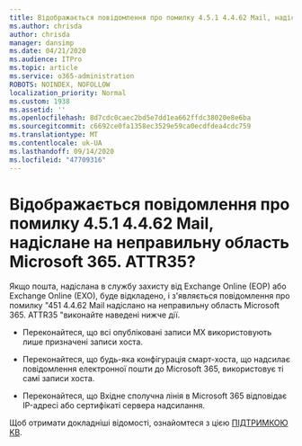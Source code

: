 ```yaml
---
title: Відображається повідомлення про помилку 4.5.1 4.4.62 Mail, надіслане на неправильну область Microsoft 365. ATTR35?
ms.author: chrisda
author: chrisda
manager: dansimp
ms.date: 04/21/2020
ms.audience: ITPro
ms.topic: article
ms.service: o365-administration
ROBOTS: NOINDEX, NOFOLLOW
localization_priority: Normal
ms.custom: 1938
ms.assetid: ''
ms.openlocfilehash: 8d7cdc0caec2bd5e7dd1ea662ffdc38020e8e6ba
ms.sourcegitcommit: c6692ce0fa1358ec3529e59ca0ecdfdea4cdc759
ms.translationtype: MT
ms.contentlocale: uk-UA
ms.lasthandoff: 09/14/2020
ms.locfileid: "47709316"
---
```

# <a name="are-you-seeing-error-451-4462-mail-sent-to-the-wrong-microsoft-365-region-attr35"></a>Відображається повідомлення про помилку 4.5.1 4.4.62 Mail, надіслане на неправильну область Microsoft 365. ATTR35?

Якщо пошта, надіслана в службу захисту від Exchange Online (EOP) або Exchange Online (EXO), буде відкладено, і з'являється повідомлення про помилку "451 4.4.62 Mail надіслано на неправильну область Microsoft 365. ATTR35 "виконайте наведені нижче дії.

- Переконайтеся, що всі опубліковані записи MX використовують лише призначені записи хоста.

- Переконайтеся, що будь-яка конфігурація смарт-хоста, що надсилає повідомлення електронної пошти до Microsoft 365, використовує ті самі записи хоста.

- Переконайтеся, що Вхідне сполучна лінія в Microsoft 365 відповідає IP-адресі або сертифікаті сервера надсилання.

Щоб отримати докладніші відомості, ознайомтеся з цією [ПІДТРИМКОЮ KB](https://support.microsoft.com/help/4057301/attr35-response-code-when-mail-is-sent-to-eop-exo).
